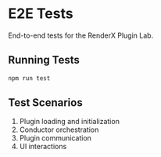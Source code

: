 # E2E Tests

End-to-end tests for the RenderX Plugin Lab.

## Running Tests

```bash
npm run test
```

## Test Scenarios

1. Plugin loading and initialization
2. Conductor orchestration
3. Plugin communication
4. UI interactions
